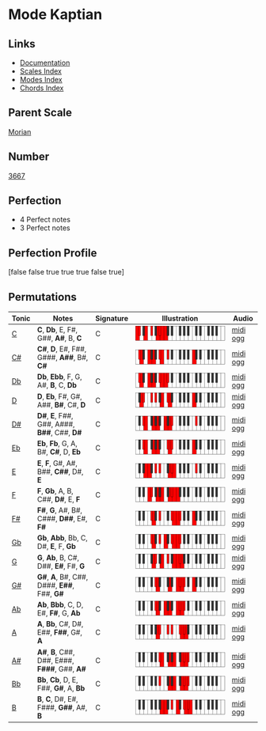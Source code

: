# Mode Kaptian

## Links

- [Documentation](index.md)
- [Scales Index](Scales.md)
- [Modes Index](Modes.md)
- [Chords Index](Chords.md)

## Parent Scale

[Morian](ScaleMorian.md)

## Number

[3667](https://ianring.com/musictheory/scales/3667)

## Perfection

- 4 Perfect notes
- 3 Perfect notes

## Perfection Profile

[false false true true true false true]

## Permutations

| Tonic | Notes | Signature | Illustration | Audio |
|-------|-------|-----------|--------------|-------|
| [C](ModeCNaturalKaptian.md) | **C**, **Db**, E, F#, G##, **A#**, B, **C** | C | ![CNaturalKaptian](ModeCNaturalKaptian.png) | [midi](ModeCNaturalKaptian.mid) [ogg](ModeCNaturalKaptian.ogg) |
| [C#](ModeCSharpKaptian.md) | **C#**, **D**, E#, F##, G###, **A##**, B#, **C#** | C | ![CSharpKaptian](ModeCSharpKaptian.png) | [midi](ModeCSharpKaptian.mid) [ogg](ModeCSharpKaptian.ogg) |
| [Db](ModeDFlatKaptian.md) | **Db**, **Ebb**, F, G, A#, **B**, C, **Db** | C | ![DFlatKaptian](ModeDFlatKaptian.png) | [midi](ModeDFlatKaptian.mid) [ogg](ModeDFlatKaptian.ogg) |
| [D](ModeDNaturalKaptian.md) | **D**, **Eb**, F#, G#, A##, **B#**, C#, **D** | C | ![DNaturalKaptian](ModeDNaturalKaptian.png) | [midi](ModeDNaturalKaptian.mid) [ogg](ModeDNaturalKaptian.ogg) |
| [D#](ModeDSharpKaptian.md) | **D#**, **E**, F##, G##, A###, **B##**, C##, **D#** | C | ![DSharpKaptian](ModeDSharpKaptian.png) | [midi](ModeDSharpKaptian.mid) [ogg](ModeDSharpKaptian.ogg) |
| [Eb](ModeEFlatKaptian.md) | **Eb**, **Fb**, G, A, B#, **C#**, D, **Eb** | C | ![EFlatKaptian](ModeEFlatKaptian.png) | [midi](ModeEFlatKaptian.mid) [ogg](ModeEFlatKaptian.ogg) |
| [E](ModeENaturalKaptian.md) | **E**, **F**, G#, A#, B##, **C##**, D#, **E** | C | ![ENaturalKaptian](ModeENaturalKaptian.png) | [midi](ModeENaturalKaptian.mid) [ogg](ModeENaturalKaptian.ogg) |
| [F](ModeFNaturalKaptian.md) | **F**, **Gb**, A, B, C##, **D#**, E, **F** | C | ![FNaturalKaptian](ModeFNaturalKaptian.png) | [midi](ModeFNaturalKaptian.mid) [ogg](ModeFNaturalKaptian.ogg) |
| [F#](ModeFSharpKaptian.md) | **F#**, **G**, A#, B#, C###, **D##**, E#, **F#** | C | ![FSharpKaptian](ModeFSharpKaptian.png) | [midi](ModeFSharpKaptian.mid) [ogg](ModeFSharpKaptian.ogg) |
| [Gb](ModeGFlatKaptian.md) | **Gb**, **Abb**, Bb, C, D#, **E**, F, **Gb** | C | ![GFlatKaptian](ModeGFlatKaptian.png) | [midi](ModeGFlatKaptian.mid) [ogg](ModeGFlatKaptian.ogg) |
| [G](ModeGNaturalKaptian.md) | **G**, **Ab**, B, C#, D##, **E#**, F#, **G** | C | ![GNaturalKaptian](ModeGNaturalKaptian.png) | [midi](ModeGNaturalKaptian.mid) [ogg](ModeGNaturalKaptian.ogg) |
| [G#](ModeGSharpKaptian.md) | **G#**, **A**, B#, C##, D###, **E##**, F##, **G#** | C | ![GSharpKaptian](ModeGSharpKaptian.png) | [midi](ModeGSharpKaptian.mid) [ogg](ModeGSharpKaptian.ogg) |
| [Ab](ModeAFlatKaptian.md) | **Ab**, **Bbb**, C, D, E#, **F#**, G, **Ab** | C | ![AFlatKaptian](ModeAFlatKaptian.png) | [midi](ModeAFlatKaptian.mid) [ogg](ModeAFlatKaptian.ogg) |
| [A](ModeANaturalKaptian.md) | **A**, **Bb**, C#, D#, E##, **F##**, G#, **A** | C | ![ANaturalKaptian](ModeANaturalKaptian.png) | [midi](ModeANaturalKaptian.mid) [ogg](ModeANaturalKaptian.ogg) |
| [A#](ModeASharpKaptian.md) | **A#**, **B**, C##, D##, E###, **F###**, G##, **A#** | C | ![ASharpKaptian](ModeASharpKaptian.png) | [midi](ModeASharpKaptian.mid) [ogg](ModeASharpKaptian.ogg) |
| [Bb](ModeBFlatKaptian.md) | **Bb**, **Cb**, D, E, F##, **G#**, A, **Bb** | C | ![BFlatKaptian](ModeBFlatKaptian.png) | [midi](ModeBFlatKaptian.mid) [ogg](ModeBFlatKaptian.ogg) |
| [B](ModeBNaturalKaptian.md) | **B**, **C**, D#, E#, F###, **G##**, A#, **B** | C | ![BNaturalKaptian](ModeBNaturalKaptian.png) | [midi](ModeBNaturalKaptian.mid) [ogg](ModeBNaturalKaptian.ogg) |
